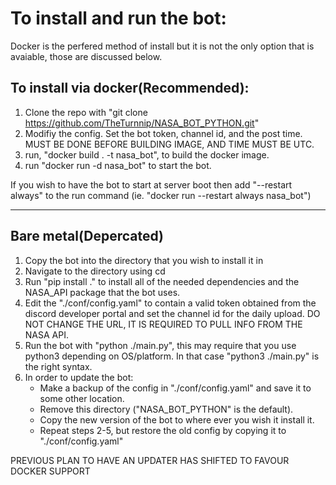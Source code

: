 <h1>To install and run the bot:</h1>

Docker is the perfered method of install but it is not the only option that is avaiable, those are discussed below.

<h2>To install via docker(Recommended):</h2>

1. Clone the repo with "git clone https://github.com/TheTurnnip/NASA_BOT_PYTHON.git"
2. Modifiy the config. Set the bot token, channel id, and the post time. MUST BE DONE BEFORE BUILDING IMAGE, AND TIME MUST BE UTC.
3. run, "docker build . -t nasa_bot", to build the docker image.
4. run "docker run  -d nasa_bot" to start the bot.

If you wish to have the bot to start at server boot then add "--restart always" to the run command (ie. "docker run --restart always nasa_bot")

-------------------------------------------------------------------------------------------------------------------------------------------------------------------------

<h2>Bare metal(Depercated)</h2>

1. Copy the bot into the directory that you wish to install it in 
2. Navigate to the directory using cd
3. Run "pip install ." to install all of the needed dependencies and the NASA_API package that the bot uses.
4. Edit the "./conf/config.yaml" to contain a valid token obtained from the discord developer portal and set the channel id for the daily upload. DO NOT CHANGE THE URL, IT IS
    REQUIRED TO PULL INFO FROM THE NASA API.
5. Run the bot with "python ./main.py", this may require that you use python3 depending on OS/platform. In that case "python3 ./main.py" is the right syntax.
6. In order to update the bot:
    - Make a backup of the config in "./conf/config.yaml" and save it to some other location. 
    - Remove this directory ("NASA_BOT_PYTHON" is the default).
    - Copy the new version of the bot to where ever you wish it install it.
    - Repeat steps 2-5, but restore the old config by copying it to "./conf/config.yaml"

PREVIOUS PLAN TO HAVE AN UPDATER HAS SHIFTED TO FAVOUR DOCKER SUPPORT
